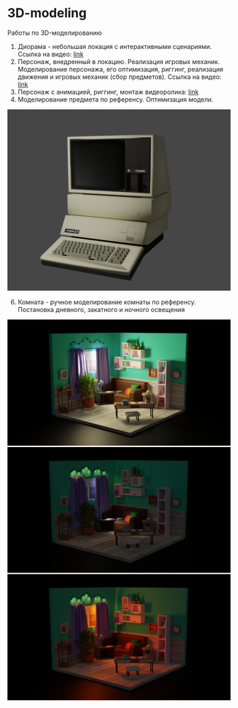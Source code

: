 # 3D-modeling
Работы по 3D-моделированию
1. Диорама - небольшая локация с интерактивными сценариями. Ссылка на видео: [link](https://drive.google.com/drive/folders/14cF1fBSUh6gC4VhJ8Jup6jHUhXOhgrmJ?usp=sharing)
2. Персонаж, внедренный в локацию. Реализация игровых механик. Моделирование персонажа, его оптимизация, риггинг, реализация движения и игровых механик (сбор предметов). Ссылка на видео: [link](https://drive.google.com/file/d/1bVe8iMUSynzKAY-tauApjYr3eMnTx8Xt/view?usp=sharing)
3. Персонаж с анимацией, риггинг, монтаж видеоролика: [link](https://drive.google.com/file/d/1gPXha2qPYVbJQdYoBEzLQbo2kOvylRGK/view?usp=sharing)
4. Моделирование предмета по референсу. Оптимизация модели.

![](highpoly_and_lowpoly_model/lab3/render1.png)

6. Комната - ручное моделирование комнаты по референсу. Постановка дневного, закатного и ночного освещения

![](lightning_room/day.png)
![](lightning_room/night.png)
![](lightning_room/zakat.png)

